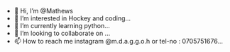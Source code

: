 - 👋 Hi, I’m @Mathews
- 👀 I’m interested in Hockey and coding...
- 🌱 I’m currently learning python...
- 💞️ I’m looking to collaborate on ...
- 📫 How to reach me instagram @m.d.a.g.g.o.h or tel-no : 0705751676...

<!---
Mathews-106/Mathews-106 is a ✨ special ✨ repository because its `README.md` (this file) appears on your GitHub profile.
You can click the Preview link to take a look at your changes.
--->
